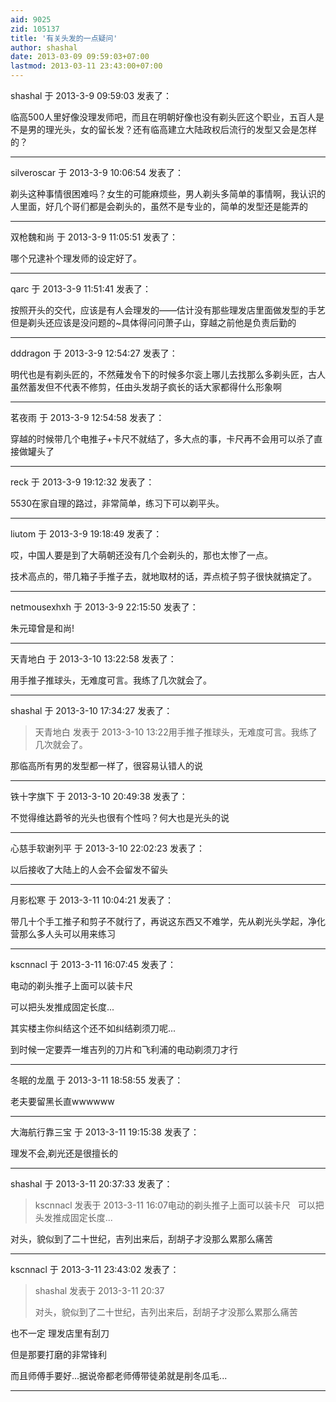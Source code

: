 ```yaml
---
aid: 9025
zid: 105137
title: '有关头发的一点疑问'
author: shashal
date: 2013-03-09 09:59:03+07:00
lastmod: 2013-03-11 23:43:00+07:00
---
```


shashal 于 2013-3-9 09:59:03 发表了：

临高500人里好像没理发师吧，而且在明朝好像也没有剃头匠这个职业，五百人是不是男的理光头，女的留长发？还有临高建立大陆政权后流行的发型又会是怎样的？

---------

silveroscar 于 2013-3-9 10:06:54 发表了：

剃头这种事情很困难吗？女生的可能麻烦些，男人剃头多简单的事情啊，我认识的人里面，好几个哥们都是会剃头的，虽然不是专业的，简单的发型还是能弄的

---------

双枪魏和尚 于 2013-3-9 11:05:51 发表了：

哪个兄逮补个理发师的设定好了。

---------

qarc 于 2013-3-9 11:51:41 发表了：

按照开头的交代，应该是有人会理发的——估计没有那些理发店里面做发型的手艺但是剃头还应该是没问题的~具体得问问萧子山，穿越之前他是负责后勤的

---------

dddragon 于 2013-3-9 12:54:27 发表了：

明代也是有剃头匠的，不然薙发令下的时候多尔衮上哪儿去找那么多剃头匠，古人虽然蓄发但不代表不修剪，任由头发胡子疯长的话大家都得什么形象啊

---------

茗夜雨 于 2013-3-9 12:54:58 发表了：

穿越的时候带几个电推子+卡尺不就结了，多大点的事，卡尺再不会用可以杀了直接做罐头了

---------

reck 于 2013-3-9 19:12:32 发表了：

5530在家自理的路过，非常简单，练习下可以剃平头。

---------

liutom 于 2013-3-9 19:18:49 发表了：

哎，中国人要是到了大萌朝还没有几个会剃头的，那也太惨了一点。

技术高点的，带几箱子手推子去，就地取材的话，弄点梳子剪子很快就搞定了。

---------

netmousexhxh 于 2013-3-9 22:15:50 发表了：

朱元璋曾是和尚!

---------

天青地白 于 2013-3-10 13:22:58 发表了：

用手推子推球头，无难度可言。我练了几次就会了。

---------

shashal 于 2013-3-10 17:34:27 发表了：

> 天青地白 发表于 2013-3-10 13:22用手推子推球头，无难度可言。我练了几次就会了。



那临高所有男的发型都一样了，很容易认错人的说

---------

铁十字旗下 于 2013-3-10 20:49:38 发表了：

不觉得维达爵爷的光头也很有个性吗？何大也是光头的说

---------

心慈手软谢列平 于 2013-3-10 22:02:23 发表了：

以后接收了大陆上的人会不会留发不留头

---------

月影松寒 于 2013-3-11 10:04:21 发表了：

带几十个手工推子和剪子不就行了，再说这东西又不难学，先从剃光头学起，净化营那么多人头可以用来练习

---------

kscnnacl 于 2013-3-11 16:07:45 发表了：

电动的剃头推子上面可以装卡尺

可以把头发推成固定长度...

其实楼主你纠结这个还不如纠结剃须刀呢...

到时候一定要弄一堆吉列的刀片和飞利浦的电动剃须刀才行

---------

冬眠的龙凰 于 2013-3-11 18:58:55 发表了：

老夫要留黑长直wwwwww

---------

大海航行靠三宝 于 2013-3-11 19:15:38 发表了：

理发不会,剃光还是很擅长的

---------

shashal 于 2013-3-11 20:37:33 发表了：

> kscnnacl 发表于 2013-3-11 16:07电动的剃头推子上面可以装卡尺   可以把头发推成固定长度...



对头，貌似到了二十世纪，吉列出来后，刮胡子才没那么累那么痛苦

---------

kscnnacl 于 2013-3-11 23:43:02 发表了：

> shashal 发表于 2013-3-11 20:37
> 
> 对头，貌似到了二十世纪，吉列出来后，刮胡子才没那么累那么痛苦



也不一定 理发店里有刮刀

但是那要打磨的非常锋利

而且师傅手要好...据说帝都老师傅带徒弟就是削冬瓜毛...

---------

